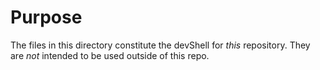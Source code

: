 # Purpose

The files in this directory constitute the devShell for _this_
repository. They are _not_ intended to be used outside of this repo.